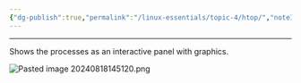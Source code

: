 ```yaml
---
{"dg-publish":true,"permalink":"/linux-essentials/topic-4/htop/","noteIcon":""}
---
```


---
Shows the processes as an interactive panel with graphics.

![Pasted image 20240818145120.png](/img/user/Linux%20Essentials/Topic%204/Topic4%20reference%20images/Pasted%20image%2020240818145120.png)
